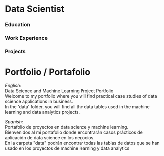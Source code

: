 # Data Scientist

### Education

### Work Experience

### Projects

# Portfolio / Portafolio
*English:*  
Data Science and Machine Learning Project Portfolio  
Welcome to my portfolio where you will find practical case studies of data science applications in business.  
In the 'data' folder, you will find all the data tables used in the machine learning and data analytics projects.

*Spanish:*  
Portafolio de proyectos en data science y machine learning.  
Bienvenidos al mi portafolio donde encontrarán casos prácticos de aplicación de data science en los negocios.  
En la carpeta "data" podrán encontrar todas las tablas de datos que se han usado en los proyectos de machine learning y data analytics
